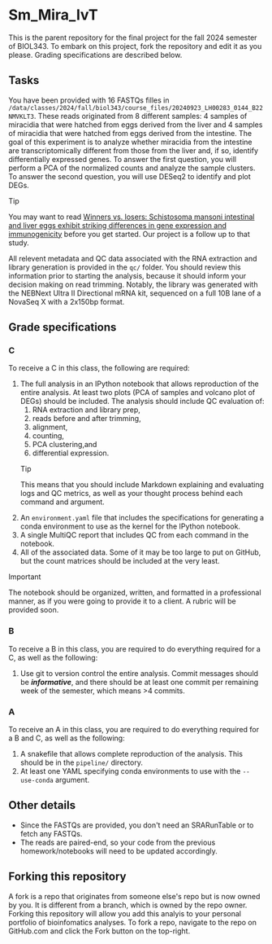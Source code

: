 # Sm_Mira_IvT

This is the parent repository for the final project for the fall 2024 semester of BIOL343. To embark on this project, fork the repository and edit it as you please. Grading specifications are described below.

## Tasks

You have been provided with 16 FASTQs filles in `/data/classes/2024/fall/biol343/course_files/20240923_LH00283_0144_B22NMVKLT3`. These reads originated from 8 different samples: 4 samples of miracidia that were hatched from eggs derived from the liver and 4 samples of miracidia that were hatched from eggs derived from the intestine. The goal of this experiment is to analyze whether miracidia from the intestine are transcriptomically different from those from the liver and, if so, identify differentially expressed genes. To answer the first question, you will perform a PCA of the normalized counts and analyze the sample clusters. To answer the second question, you will use DESeq2 to identify and plot DEGs.

>[!TIP]
> You may want to read [Winners vs. losers: Schistosoma mansoni intestinal and liver eggs exhibit striking differences in gene expression and immunogenicity](https://journals.plos.org/plospathogens/article?id=10.1371/journal.ppat.1012268) before you get started. Our project is a follow up to that study.

All relevent metadata and QC data associated with the RNA extraction and library generation is provided in the `qc/` folder. You should review this information prior to starting the analysis, because it should inform your decision making on read trimming. Notably, the library was generated with the NEBNext Ultra II Directional mRNA kit, sequenced on a full 10B lane of a NovaSeq X with a 2x150bp format.

## Grade specifications

### C

To receive a C in this class, the following are required:

1. The full analysis in an IPython notebook that allows reproduction of the entire analysis. At least two plots (PCA of samples and volcano plot of DEGs) should be included. The analysis should include QC evaluation of:
      1. RNA extraction and library prep,
      2. reads before and after trimming,
      3. alignment,
      4. counting,
      5. PCA clustering,and
      6. differential expression.  
    > [!TIP]  
    > This means that you should include Markdown explaining and evaluating logs and QC metrics, as well as your thought process behind each command and argument.
2. An `environment.yaml` file that includes the specifications for generating a conda environment to use as the kernel for the IPython notebook.  
3. A single MultiQC report that includes QC from each command in the notebook.  
4. All of the associated data. Some of it may be too large to put on GitHub, but the count matrices should be included at the very least.  

  > [!IMPORTANT]  
  >The notebook should be organized, written, and formatted in a professional manner, as if you were going to provide it to a client. A rubric will be provided soon.

### B

To receive a B in this class, you are required to do everything required for a C, as well as the following:

1. Use git to version control the entire analysis. Commit messages should be ***informative***, and there should be at least one commit per remaining week of the semester, which means >4 commits.  

### A

To receive an A in this class, you are required to do everything required for a B and C, as well as the following:

1. A snakefile that allows complete reproduction of the analysis. This should be in the `pipeline/` directory.  
2. At least one YAML specifying conda environments to use with the `--use-conda` argument.  

## Other details

- Since the FASTQs are provided, you don't need an SRARunTable or to fetch any FASTQs.  
- The reads are paired-end, so your code from the previous homework/notebooks will need to be updated accordingly.

## Forking this repository

A fork is a repo that originates from someone else's repo but is now owned by you. It is different from a branch, which is owned by the repo owner. Forking this repository will allow you add this analyis to your personal portfolio of bioinfomatics analyses. To fork a repo, navigate to the repo on GitHub.com and click the Fork button on the top-right.
